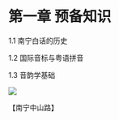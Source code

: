 # 第一章 预备知识

1.1 南宁白话的历史

1.2 国际音标与粤语拼音

1.3 音韵学基础

<!--
![](https://s2.ax1x.com/2019/10/29/Kgxjj1.jpg)
-->

![](https://polite-cranachan-566a82.netlify.app/data-store/nanningPic/zungsaanlu.jpg)

【南宁中山路】
